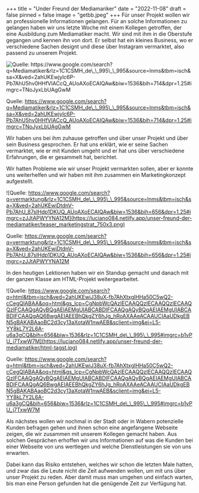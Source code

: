 +++
title = "Under Freund der Mediamariker"
date = "2022-11-08"
draft = false
pinned = false
image = "getbb.jpeg"
+++
Für unser Projekt wollen wir an professionelle Informationen gelangen. Für an solche Informationen zu gelangen haben wir uns letzte Woche mit einem Kollegen getroffen, der eine Ausbildung zum Mediamatiker macht. Wir sind mit ihm in die Oberstufe gegangen und kennen ihn von dort. Er selbst hat ein kleines Business, wo er verschiedene Sachen designt und diese über Instagram vermarktet, also passend zu unserem Projekt.

![Quelle: https://www.google.com/search?q=Mediamatiker&rlz=1C1CSMH_de\_\_995\_\_995&source=lnms&tbm=isch&sa=X&ved=2ahUKEwjylc6P-Pb7AhU5hv0HHfVIACcQ_AUoAXoECAIQAw&biw=1536&bih=714&dpr=1.25#imgrc=TNoJyxLbUAgGwM ](https://luciano084.netlify.app/unser-freund-der-mediamatiker/getbb-1-.jpeg)

Quelle: https://www.google.com/search?q=Mediamatiker&rlz=1C1CSMH_de\_\_995\_\_995&source=lnms&tbm=isch&sa=X&ved=2ahUKEwjylc6P-Pb7AhU5hv0HHfVIACcQ_AUoAXoECAIQAw&biw=1536&bih=714&dpr=1.25#imgrc=TNoJyxLbUAgGwM

Wir haben uns bei ihm zuhause getroffen und über unser Projekt und über sein Business gesprochen. Er hat uns erklärt, wie er seine Sachen vermarktet, wie er mit Kunden umgeht und er hat uns über verschiedene Erfahrungen, die er gesammelt hat, berichtet.

Wir hatten Probleme wie wir unser Projekt vermarkten sollen, aber er konnte uns weiterhelfen und wir haben mit ihm zusammen ein Marketingkonzept aufgestellt.

![Quelle: https://www.google.com/search?q=vermarktung&rlz=1C1CSMH_de\_\_995\_\_995&source=lnms&tbm=isch&sa=X&ved=2ahUKEwiDtdnV-Pb7AhU_87sIHdp1DKUQ_AUoAXoECAIQAw&biw=1536&bih=656&dpr=1.25#imgrc=zJJtAPWYYNA12M](https://luciano084.netlify.app/unser-freund-der-mediamatiker/teaser_marketingstrat_750x3.png)

Quelle: https://www.google.com/search?q=vermarktung&rlz=1C1CSMH_de\_\_995\_\_995&source=lnms&tbm=isch&sa=X&ved=2ahUKEwiDtdnV-Pb7AhU_87sIHdp1DKUQ_AUoAXoECAIQAw&biw=1536&bih=656&dpr=1.25#imgrc=zJJtAPWYYNA12M

In den heutigen Lektionen haben wir ein Standup gemacht und danach mit der ganzen Klasse am HTML-Projekt weitergearbeitet.

![Quelle: https://www.google.com/search?q=html&tbm=isch&ved=2ahUKEwiJ38uX-fb7AhXtxgIHHa50C5wQ2-cCegQIABAA&oq=html&gs_lcp=CgNpbWcQAzIECAAQQzIECAAQQzIECAAQQzIFCAAQgAQyBQgAEIAEMgUIABCABDIFCAAQgAQyBQgAEIAEMgUIABCABDIFCAAQgAQ6BwgAEIAEEBhQkgZY6hJg_hRoAXAAeACAAUCIAaUDkgEBN5gBAKABAaoBC2d3cy13aXotaW1nwAEB&sclient=img&ei=L5-YY8kL7Y2L6A-u6a3gCQ&bih=656&biw=1536&rlz=1C1CSMH_de\_\_995\_\_995#imgrc=b1vPU_j7TxwW7M](https://luciano084.netlify.app/unser-freund-der-mediamatiker/html-tagst.jpg)

Quelle: https://www.google.com/search?q=html&tbm=isch&ved=2ahUKEwiJ38uX-fb7AhXtxgIHHa50C5wQ2-cCegQIABAA&oq=html&gs_lcp=CgNpbWcQAzIECAAQQzIECAAQQzIECAAQQzIFCAAQgAQyBQgAEIAEMgUIABCABDIFCAAQgAQyBQgAEIAEMgUIABCABDIFCAAQgAQ6BwgAEIAEEBhQkgZY6hJg_hRoAXAAeACAAUCIAaUDkgEBN5gBAKABAaoBC2d3cy13aXotaW1nwAEB&sclient=img&ei=L5-YY8kL7Y2L6A-u6a3gCQ&bih=656&biw=1536&rlz=1C1CSMH_de\_\_995\_\_995#imgrc=b1vPU_j7TxwW7M

Als nächstes wollen wir nochmal in der Stadt oder in Wabern potenzielle Kunden befragen gehen und ihnen schon eine angefangene Webseite zeigen, die wir zusammen mit unserem Kollegen gemacht haben. Aus solchen Gesprächen erhoffen wir uns Informationen auf was die Kunden bei einer Webseite von uns wertlegen und welche Dienstleistungen sie von uns erwarten.

Dabei kann das Risiko entstehen, welches wir schon die letzten Male hatten, und zwar das die Leute nicht die Zeit aufwenden wollen, um mit uns über unser Projekt zu reden. Aber damit muss man umgehen und einfach warten, bis man eine Person gefunden hat die genügende Zeit zur Verfügung hat.